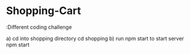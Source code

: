 # Shopping-Cart
:Different coding challenge

a) cd into shopping directory
    cd shopping
b) run npm start to start server
    npm start